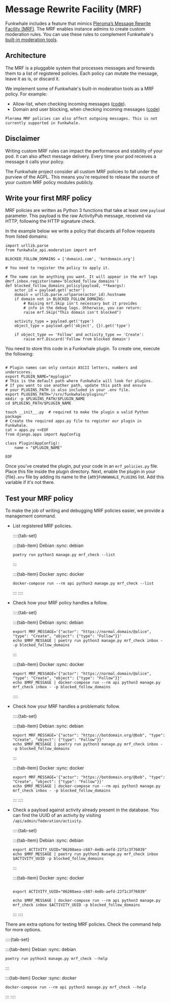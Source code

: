 # Message Rewrite Facility (MRF)

Funkwhale includes a feature that mimics [Pleroma’s Message Rewrite Facility (MRF)](https://docs-develop.pleroma.social/backend/configuration/mrf/). The MRF enables instance admins to create custom moderation rules. You can use these rules to complement Funkwhale's [built-in moderation tools](../../moderator_documentation/index.md).

## Architecture

The MRF is a pluggable system that processes messages and forwards them to a list of registered policies. Each policy can mutate the message, leave it as is, or discard it.

We implement some of Funkwhale's built-in moderation tools as a MRF policy. For example:

- Allow-list, when checking incoming messages ([code](https://dev.funkwhale.audio/funkwhale/funkwhale/blob/stable/api/funkwhale_api/moderation/mrf_policies.py)).
- Domain and user blocking, when checking incoming messages ([code](https://dev.funkwhale.audio/funkwhale/funkwhale/blob/stable/api/funkwhale_api/federation/mrf_policies.py))

```{note}
Pleroma MRF policies can also affect outgoing messages. This is not currently supported in Funkwhale.
```

## Disclaimer

Writing custom MRF rules can impact the performance and stability of your pod. It can also affect message delivery. Every time your pod receives a message it calls your policy.

The Funkwhale project consider all custom MRF policies to fall under the purview of the AGPL. This means you're required to release the source of your custom MRF policy modules publicly.

## Write your first MRF policy

MRF policies are written as Python 3 functions that take at least one `payload` parameter. This payload is the raw ActivityPub message, received via HTTP, following the HTTP signature check.

In the example below we write a policy that discards all Follow requests from listed domains:

```{code-block} py
import urllib.parse
from funkwhale_api.moderation import mrf

BLOCKED_FOLLOW_DOMAINS = ['domain1.com', 'botdomain.org']

# You need to register the policy to apply it.

# The name can be anything you want. It will appear in the mrf logs
@mrf.inbox.register(name='blocked_follow_domains')
def blocked_follow_domains_policy(payload, **kwargs):
    actor_id = payload.get('actor')
    domain = urllib.parse.urlparse(actor_id).hostname
    if domain not in BLOCKED_FOLLOW_DOMAINS:
        # Raising mrf.Skip isn't necessary but it provides
        # info in the debug logs. Otherwise, you can return:
        raise mrf.Skip("This domain isn't blocked")

    activity_type = payload.get('type')
    object_type = payload.get('object', {}).get('type')

    if object_type == 'Follow' and activity_type == 'Create':
        raise mrf.Discard('Follow from blocked domain')
```

You need to store this code in a Funkwhale plugin. To create one, execute the following:

```{code-block} sh

# Plugin names can only contain ASCII letters, numbers and underscores.
export PLUGIN_NAME="myplugin"
# This is the default path where Funkwhale will look for plugins.
# If you want to use another path, update this path and ensure
# your PLUGINS_PATH is also included in your .env file.
export PLUGINS_PATH="/srv/funkwhale/plugins/"
mkdir -p $PLUGINS_PATH/$PLUGIN_NAME
cd $PLUGINS_PATH/$PLUGIN_NAME

touch __init__.py  # required to make the plugin a valid Python package
# Create the required apps.py file to register our plugin in Funkwhale.
cat > apps.py <<EOF
from django.apps import AppConfig

class Plugin(AppConfig):
    name = "$PLUGIN_NAME"

EOF
```

Once you've created the plugin, put your code in an `mrf_policies.py` file. Place this file inside the plugin directory. Next, enable the plugin in your {file}`.env` file by adding its name to the {attr}`FUNKWHALE_PLUGINS` list. Add this variable if it's not there.

## Test your MRF policy

To make the job of writing and debugging MRF policies easier, we provide a management command.

- List registered MRF policies.

  ::::{tab-set}

  :::{tab-item} Debian
  :sync: debian

  ```{code-block} sh
  poetry run python3 manage.py mrf_check --list
  ```

  :::

  :::{tab-item} Docker
  :sync: docker

  ```{code-block} sh
  docker-compose run --rm api python3 manage.py mrf_check --list
  ```

  :::
  ::::

- Check how your MRF policy handles a follow.

  ::::{tab-set}

  :::{tab-item} Debian
  :sync: debian

  ```{code-block} sh
  export MRF_MESSAGE='{"actor": "https://normal.domain/@alice", "type": "Create", "object": {"type": "Follow"}}'
  echo $MRF_MESSAGE | poetry run python3 manage.py mrf_check inbox - -p blocked_follow_domains
  ```

  :::

  :::{tab-item} Docker
  :sync: docker

  ```{code-block} sh
  export MRF_MESSAGE='{"actor": "https://normal.domain/@alice", "type": "Create", "object": {"type": "Follow"}}'
  echo $MRF_MESSAGE | docker-compose run --rm api python3 manage.py mrf_check inbox - -p blocked_follow_domains
  ```

  ::::

- Check how your MRF handles a problematic follow.

  ::::{tab-set}

  :::{tab-item} Debian
  :sync: debian

  ```{code-block} sh
  export MRF_MESSAGE='{"actor": "https://botdomain.org/@bob", "type": "Create", "object": {"type": "Follow"}}'
  echo $MRF_MESSAGE | poetry run python3 manage.py mrf_check inbox - -p blocked_follow_domains
  ```

  :::

  :::{tab-item} Docker
  :sync: docker

  ```{code-block} sh
  export MRF_MESSAGE='{"actor": "https://botdomain.org/@bob", "type": "Create", "object": {"type": "Follow"}}'
  echo $MRF_MESSAGE | docker-compose run --rm api python3 manage.py mrf_check inbox - -p blocked_follow_domains
  ```

  :::
  ::::

- Check a payload against activity already present in the database. You can find the UUID of an activity by visiting `/api/admin/federation/activity`.

  ::::{tab-set}

  :::{tab-item} Debian
  :sync: debian

  ```{code-block} sh
  export ACTIVITY_UUID="06208aea-c687-4e8b-aefd-22f1c3f76039"
  echo $MRF_MESSAGE | poetry run python3 manage.py mrf_check inbox $ACTIVITY_UUID -p blocked_follow_domains
  ```

  :::

  :::{tab-item} Docker
  :sync: docker

  ```{code-block} sh

  export ACTIVITY_UUID="06208aea-c687-4e8b-aefd-22f1c3f76039"

  echo $MRF_MESSAGE | docker-compose run --rm api python3 manage.py mrf_check inbox $ACTIVITY_UUID -p blocked_follow_domains

  ```

  :::
  ::::

There are extra options for testing MRF policies. Check the command help for more options.

::::{tab-set}

:::{tab-item} Debian
:sync: debian

```{code-block} sh
poetry run python3 manage.py mrf_check --help
```

:::

:::{tab-item} Docker
:sync: docker

```{code-block} sh
docker-compose run --rm api python3 manage.py mrf_check --help
```

:::
::::
